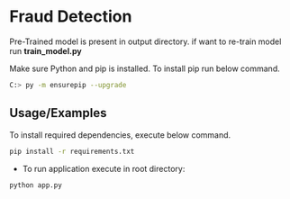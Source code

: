 
# Fraud Detection

Pre-Trained model is present in output directory. if want to re-train model run **train_model.py**

Make sure Python and pip is installed. To install pip run below command.

```bash
C:> py -m ensurepip --upgrade
```
## Usage/Examples

To install required dependencies, execute below command.

```bash
pip install -r requirements.txt
```

- To run application execute in root directory:
```bash
python app.py
```


